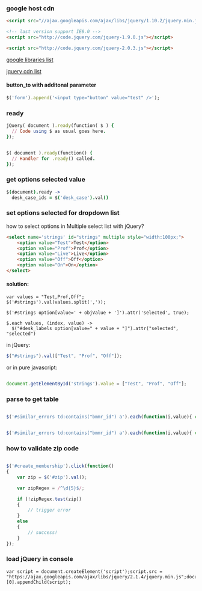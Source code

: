 ### google host cdn


```html
<script src="//ajax.googleapis.com/ajax/libs/jquery/1.10.2/jquery.min.js"></script>

<!-- last version support IE8.0 -->
<script src="http://code.jquery.com/jquery-1.9.0.js"></script>

<script src="http://code.jquery.com/jquery-2.0.3.js"></script>
```
[google libraries list](https://developers.google.com/speed/libraries/devguide#jquery)

[jquery cdn list](http://code.jquery.com/)

#### button_to with additonal parameter

```ruby
$('form').append('<input type="button" value="test" />');
```


### ready



```ruby
jQuery( document ).ready(function( $ ) {
  // Code using $ as usual goes here.
});


$( document ).ready(function() {
  // Handler for .ready() called.
});
```

### get options selected value

```coffeescript
$(document).ready ->
  desk_case_ids = $('desk_case').val()

```

### set options selected for dropdown list

how to select options in Multiple select list with jQuery?

```html
<select name='strings' id="strings" multiple style="width:100px;">
    <option value="Test">Test</option>
    <option value="Prof">Prof</option>
    <option value="Live">Live</option>
    <option value="Off">Off</option>
    <option value="On">On</option>
</select>

```

#### solution:

```
var values = "Test,Prof,Off";
$('#strings').val(values.split(','));

$('#strings option[value=' + objValue + ']').attr('selected', true);

$.each values, (index, value) ->
  $("#desk_labels option[value=" + value + "]").attr("selected", "selected")

```

in jQuery:

```javascript
$("#strings").val(["Test", "Prof", "Off"]);
```


or in pure javascript:


```javascript

document.getElementById('strings').value = ["Test", "Prof", "Off"];
```


### parse to get table


```javascript

$('#similar_errors td:contains("bmmr_id") a').each(function(i,value){ console.log($(value).text().match(/=.*/i).toString().substring(1)); })


$('#similar_errors td:contains("bmmr_id") a').each(function(i,value){ console.log($(value).text().match(/bmmr_id=.*/i).toString()); })
```


### how to validate zip code

```javascript

$('#create_membership').click(function()
{
    var zip = $('#zip').val();

    var zipRegex = /^\d{5}$/;

    if (!zipRegex.test(zip))
    {
        // trigger error
    }
    else
    {
        // success!
    }
});
```



### load jQuery in console

```
var script = document.createElement('script');script.src = "https://ajax.googleapis.com/ajax/libs/jquery/2.1.4/jquery.min.js";document.getElementsByTagName('head')[0].appendChild(script);
```
